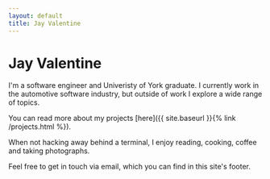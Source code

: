 ```yaml
---
layout: default
title: Jay Valentine
---
```

# Jay Valentine

I'm a software engineer and Univeristy of York graduate.
I currently work in the automotive software industry, but outside of work
I explore a wide range of topics.

You can read more about my projects [here]({{ site.baseurl }}{% link /projects.html %}).

When not hacking away behind a terminal, I enjoy reading, cooking, coffee and taking photographs.

Feel free to get in touch via email,
which you can find in this site's footer.
